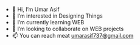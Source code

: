 - 👋 Hi, I’m Umar Asif
- 👀 I’m interested in Designing Things
- 🌱 I’m currently learning WEB
- 💞️ I’m looking to collaborate on WEB projects
- 📫 You can reach meat umarasif737@gmail.com

<!---
UmarAsif737/UmarAsif737 is a ✨ special ✨ repository because its `README.md` (this file) appears on your GitHub profile.
You can click the Preview link to take a look at your changes.
--->
